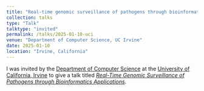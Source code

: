 ```yaml
---
title: "Real-time genomic surveillance of pathogens through bioinformatics applications"
collection: talks
type: "Talk"
talktype: "invited"
permalink: /talks/2025-01-10-uci
venue: "Department of Computer Science, UC Irvine"
date: 2025-01-10
location: "Irvine, California"
---
```

I was invited by the <a href="https://ics.uci.edu/" target="_blank">Department of Computer Science</a> at the <a href="https://uci.edu/" target="_blank">University of California, Irvine</a> to give a talk titled <a href="https://ics.uci.edu/event/real-time-genomic-surveillance-of-pathogens-through-bioinformatics-applications" target="_blank"><i>Real-Time Genomic Surveillance of Pathogens through Bioinformatics Applications</i></a>.
